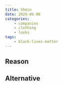 ```yaml
---
title: Shein
date: 2020-06-06
categories:
    - companies
    - clothing
    - looks
tags:
    - black-lives-matter
---
```


## Reason


## Alternative


